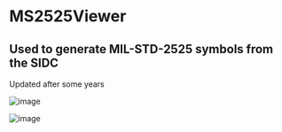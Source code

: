 # MS2525Viewer
## Used to generate MIL-STD-2525 symbols from the SIDC

Updated after some years

![image](https://github.com/Flinterpop/MS2525Viewer/assets/139028622/05e034a3-f378-4496-8d5f-978492ca9198)


![image](https://github.com/Flinterpop/MS2525Viewer/assets/139028622/8ff64b9d-7ff1-434f-b0d8-b04f30ed1e39)
